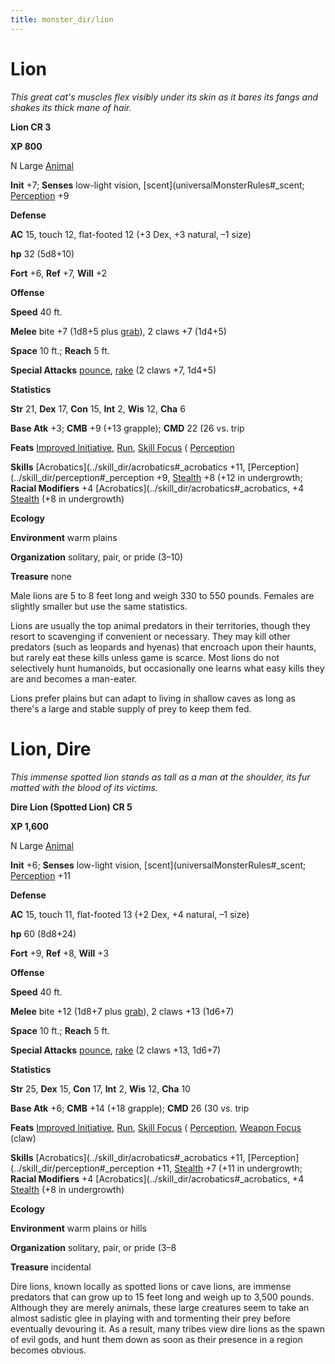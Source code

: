 ```yaml
---
title: monster_dir/lion
---
```

# Lion

_This great cat's muscles flex visibly under its skin as it bares its fangs and shakes its thick mane of hair._

**Lion CR 3**

**XP 800**

N Large [Animal](creatureTypes#_animal)

**Init** +7; **Senses** low-light vision, [scent](universalMonsterRules#_scent; [Perception](../skill_dir/perception#_perception) +9

**Defense**

**AC** 15, touch 12, flat-footed 12 (+3 Dex, +3 natural, –1 size)

**hp** 32 (5d8+10)

**Fort** +6, **Ref** +7, **Will** +2

**Offense**

**Speed** 40 ft.

**Melee** bite +7 (1d8+5 plus [grab](universalMonsterRules#_grab)), 2 claws +7 (1d4+5)

**Space** 10 ft.; **Reach** 5 ft.

**Special Attacks** [pounce](universalMonsterRules#_pounce), [rake](universalMonsterRules#_rake) (2 claws +7, 1d4+5)

**Statistics**

**Str** 21, **Dex** 17, **Con** 15, **Int** 2, **Wis** 12, **Cha** 6

**Base Atk** +3; **CMB** +9 (+13 grapple); **CMD** 22 (26 vs. trip

**Feats** [Improved Initiative](../feats#_improved-initiative), [Run](../feats#_run), [Skill Focus](../feats#_skill-focus) ( [Perception](../skill_dir/perception#_perception)

**Skills** [Acrobatics](../skill_dir/acrobatics#_acrobatics +11, [Perception](../skill_dir/perception#_perception +9, [Stealth](../skill_dir/stealth#_stealth) +8 (+12 in undergrowth; **Racial Modifiers** +4 [Acrobatics](../skill_dir/acrobatics#_acrobatics, +4 [Stealth](../skill_dir/stealth#_stealth) (+8 in undergrowth)

**Ecology**

**Environment** warm plains

**Organization** solitary, pair, or pride (3–10)

**Treasure** none

Male lions are 5 to 8 feet long and weigh 330 to 550 pounds. Females are slightly smaller but use the same statistics.

Lions are usually the top animal predators in their territories, though they resort to scavenging if convenient or necessary. They may kill other predators (such as leopards and hyenas) that encroach upon their haunts, but rarely eat these kills unless game is scarce. Most lions do not selectively hunt humanoids, but occasionally one learns what easy kills they are and becomes a man-eater.

Lions prefer plains but can adapt to living in shallow caves as long as there's a large and stable supply of prey to keep them fed.

# Lion, Dire

_This immense spotted lion stands as tall as a man at the shoulder, its fur matted with the blood of its victims._

**Dire Lion (Spotted Lion) CR 5**

**XP 1,600**

N Large [Animal](creatureTypes#_animal)

**Init** +6; **Senses** low-light vision, [scent](universalMonsterRules#_scent; [Perception](../skill_dir/perception#_perception) +11

**Defense**

**AC** 15, touch 11, flat-footed 13 (+2 Dex, +4 natural, –1 size)

**hp** 60 (8d8+24)

**Fort** +9, **Ref** +8, **Will** +3

**Offense**

**Speed** 40 ft.

**Melee** bite +12 (1d8+7 plus [grab](universalMonsterRules#_grab)), 2 claws +13 (1d6+7)

**Space** 10 ft.; **Reach** 5 ft.

**Special Attacks** [pounce](universalMonsterRules#_pounce), [rake](universalMonsterRules#_rake) (2 claws +13, 1d6+7)

**Statistics**

**Str** 25, **Dex** 15, **Con** 17, **Int** 2, **Wis** 12, **Cha** 10

**Base Atk** +6; **CMB** +14 (+18 grapple); **CMD** 26 (30 vs. trip

**Feats** [Improved Initiative](../feats#_improved-initiative), [Run](../feats#_run), [Skill Focus](../feats#_skill-focus) ( [Perception](../skill_dir/perception#_perception), [Weapon Focus](../feats#_weapon-focus) (claw)

**Skills** [Acrobatics](../skill_dir/acrobatics#_acrobatics +11, [Perception](../skill_dir/perception#_perception +11, [Stealth](../skill_dir/stealth#_stealth) +7 (+11 in undergrowth; **Racial Modifiers** +4 [Acrobatics](../skill_dir/acrobatics#_acrobatics, +4 [Stealth](../skill_dir/stealth#_stealth) (+8 in undergrowth)

**Ecology**

**Environment** warm plains or hills

**Organization** solitary, pair, or pride (3–8

**Treasure** incidental

Dire lions, known locally as spotted lions or cave lions, are immense predators that can grow up to 15 feet long and weigh up to 3,500 pounds. Although they are merely animals, these large creatures seem to take an almost sadistic glee in playing with and tormenting their prey before eventually devouring it. As a result, many tribes view dire lions as the spawn of evil gods, and hunt them down as soon as their presence in a region becomes obvious.

